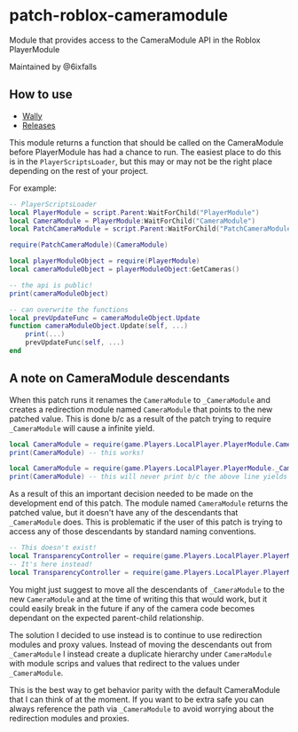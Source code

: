 # patch-roblox-cameramodule
Module that provides access to the CameraModule API in the Roblox PlayerModule

Maintained by @6ixfalls

## How to use
* [Wally](https://wally.run/package/egomoose/patch-cameramodule)
* [Releases](https://github.com/EgoMoose/patch-roblox-cameramodule/releases)

This module returns a function that should be called on the CameraModule before PlayerModule has had a chance to run. The easiest place to do this is in the `PlayerScriptsLoader`, but this may or may not be the right place depending on the rest of your project.

For example:

```Lua
-- PlayerScriptsLoader
local PlayerModule = script.Parent:WaitForChild("PlayerModule")
local CameraModule = PlayerModule:WaitForChild("CameraModule")
local PatchCameraModule = script.Parent:WaitForChild("PatchCameraModule")

require(PatchCameraModule)(CameraModule)

local playerModuleObject = require(PlayerModule)
local cameraModuleObject = playerModuleObject:GetCameras()

-- the api is public!
print(cameraModuleObject)

-- can overwrite the functions
local prevUpdateFunc = cameraModuleObject.Update
function cameraModuleObject.Update(self, ...)
	print(...)
	prevUpdateFunc(self, ...)
end
```

## A note on CameraModule descendants
When this patch runs it renames the `CameraModule` to `_CameraModule` and creates a redirection module named `CameraModule` that points to the new patched value. This is done b/c as a result of the patch trying to require `_CameraModule` will cause a infinite yield.

```Lua
local CameraModule = require(game.Players.LocalPlayer.PlayerModule.CameraModule)
print(CameraModule) -- this works!

local CameraModule = require(game.Players.LocalPlayer.PlayerModule._CameraModule)
print(CameraModule) -- this will never print b/c the above line yields forever!
```

As a result of this an important decision needed to be made on the development end of this patch. The module named `CameraModule` returns the patched value, but it doesn't have any of the descendants that `_CameraModule` does. This is problematic if the user of this patch is trying to access any of those descendants by standard naming conventions.

```Lua
-- This doesn't exist!
local TransparencyController = require(game.Players.LocalPlayer.PlayerModule.CameraModule.TransparencyController)
-- It's here instead!
local TransparencyController = require(game.Players.LocalPlayer.PlayerModule._CameraModule.TransparencyController)
```

You might just suggest to move all the descendants of `_CameraModule` to the new `CameraModule` and at the time of writing this that would work, but it could easily break in the future if any of the camera code becomes dependant on the expected parent-child relationship.

The solution I decided to use instead is to continue to use redirection modules and proxy values. Instead of moving the descendants out from `_CameraModule` I instead create a duplicate hierarchy under `CameraModule` with module scrips and values that redirect to the values under `_CameraModule`.

This is the best way to get behavior parity with the default CameraModule that I can think of at the moment. If you want to be extra safe you can always reference the path via `_CameraModule` to avoid worrying about the redirection modules and proxies.
